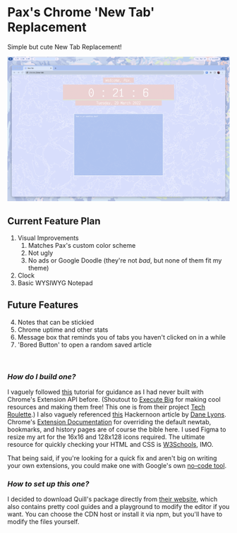 # Pax's Chrome 'New Tab' Replacement
Simple but cute New Tab Replacement!

![Screenshot of current version](newtab.png)

## Current Feature Plan
1. Visual Improvements
	1. Matches Pax's custom color scheme
	2. Not ugly
	3. No ads or Google Doodle (they're not *bad*, but none of them fit my theme)
2. Clock
3. Basic WYSIWYG Notepad

## Future Features
4. Notes that can be stickied
5. Chrome uptime and other stats
6. Message box that reminds you of tabs you haven't clicked on in a while
7. 'Bored Button' to open a random saved article

<br>

### *How do I build one?*

I vaguely followed [this](https://executebig.notion.site/Building-a-New-Tab-page-d3cb4360ec90493c8c5aa0cb3570239e) tutorial for guidance as I had never built with Chrome's Extension API before. (Shoutout to [Execute Big](https://executebig.org/) for making cool resources and making them free! This one is from their project [Tech Roulette](https://techroulette.xyz/).)
I also vaguely referenced [this](https://hackernoon.com/building-a-new-tab-chrome-extension-with-zero-dependencies-5zlh3ue6) Hackernoon article by [Dane Lyons](https://hackernoon.com/u/Dane).
Chrome's [Extension Documentation](https://developer.chrome.com/docs/extensions/mv3/override/) for overriding the default newtab, bookmarks, and history pages are of course the bible here.
I used Figma to resize my art for the 16x16 and 128x128 icons required.
The ultimate resource for quickly checking your HTML and CSS is [W3Schools](https://www.w3schools.com/), IMO.

That being said, if you're looking for a quick fix and aren't big on writing your own extensions, you could make one with Google's own [no-code tool](https://tabmaker.withgoogle.com/).

### *How to set up this one?*

I decided to download Quill's package directly from [their website](https://quilljs.com/), which also contains pretty cool guides and a playground to modify the editor if you want. You can choose the CDN host or install it via npm, but you'll have to modify the files yourself.
